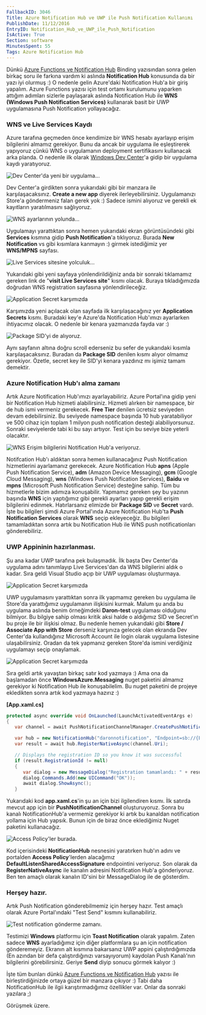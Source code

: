 ```yaml
---
FallbackID: 3046
Title: Azure Notification Hub ve UWP ile Push Notification Kullanımı
PublishDate: 11/12/2016
EntryID: Notification_Hub_ve_UWP_ile_Push_Notification
IsActive: True
Section: software
MinutesSpent: 55
Tags: Azure Notification Hub
---
```

Dünkü [Azure Functions ve Notification Hub](http://daron.yondem.com/software/post/Azure_Functions_ve_TimerTrigger_Kullanimi) Binding yazısından sonra gelen birkaç soru ile farkına vardım ki aslında **Notification Hub** konusunda da bir yazı iyi olurmuş :) O nedenle gelin Azure'daki Notification Hub'a bir giriş yapalım. Azure Functions yazısı için test ortamı kurulumunu yaparken attığım adımları sizlerle paylaşarak aslında Notification Hub ile **WNS (Windows Push Notification Services)** kullanarak basit bir UWP uygulamasına Push Notification yollayacağız.### WNS ve Live Services KaydıAzure tarafına geçmeden önce kendimize bir WNS hesabı ayarlayıp erişim bilgilerini almamız gerekiyor. Bunu da ancak bir uygulama ile eşleştirerek yapıyoruz çünkü WNS o uygulamanın deployment sertifikasını kullanacak arka planda.  O nedenle ilk olarak [Windows Dev Center](https://developer.microsoft.com)'a gidip bir uygulama kaydı yaratıyoruz.![Dev Center'da yeni bir uygulama...](media/Notification_Hub_ve_UWP_ile_Push_Notification/push-0.png)Dev Center'a girdikten sonra yukarıdaki gibi bir manzara ile karşılaşacaksınız. **Create a new app** diyerek ilerleyebilirsiniz. Uygulamanızı Store'a göndermeniz falan gerek yok :) Sadece ismini alıyoruz ve gerekli ek kayıtların yaratılmasını sağlıyoruz. ![WNS ayarlarının yolunda...](media/Notification_Hub_ve_UWP_ile_Push_Notification/push-1.png)Uygulamayı yarattıktan sonra hemen yukarıdaki ekran görüntüsündeki gibi **Services** kısmına gidip **Push Notification**'a tıklıyoruz. Burada **New Notification** vs gibi kısımlara kanmayın :) girmek istediğimiz yer **WNS/MPNS** sayfası. ![Live Services sitesine yolculuk...](media/Notification_Hub_ve_UWP_ile_Push_Notification/push-2.png)Yukarıdaki gibi yeni sayfaya yönlendirildiğiniz anda bir sonraki tıklamamız gereken link de "**visit Live Services site**" kısmı olacak. Buraya tıkladığımızda doğrudan WNS registration sayfasına yönlendirileceğiz.![Application Secret karşımızda](media/Notification_Hub_ve_UWP_ile_Push_Notification/push-3.png)Karşımızda yeni açılacak olan sayfada ilk karşılaşacağınız yer **Application Secrets** kısmı. Buradaki key'e Azure'da Notification Hub'ımızı ayarlarken ihtiyacımız olacak. O nedenle bir kenara yazmanızda fayda var :)![Package SID'yi de alıyoruz.](media/Notification_Hub_ve_UWP_ile_Push_Notification/push-3_2.png)Aynı sayfanın altına doğru scroll ederseniz bu sefer de yukarıdaki kısımla karşılaşacaksınız. Buradan da **Package SID** denilen kısmı alıyor olmamız gerekiyor. Özetle, secret key ile SID'yi kenara yazdınız mı işimiz tamam demektir.### Azure Notification Hub'ı alma zamanıArtık Azure Notification Hub'ımızı ayarlayabiliriz. Azure Portal'ına gidip yeni bir Notification Hub hizmeti alabilirsiniz. Hizmeti alırken bir namespace, bir de hub ismi vermeniz gerekecek. **Free Tier** denilen ücretsiz seviyeden devam edebilirsiniz. Bu seviyede namespace başında 10 hub yaratabiliyor ve 500 cihaz için toplam 1 milyon push notification desteği alabiliyorsunuz. Sonraki seviyelerde tabi ki bu sayı artıyor. Test için bu seviye bize yeterli olacaktır. ![WNS Erişim bilgilerini Notification Hub'a veriyoruz.](media/Notification_Hub_ve_UWP_ile_Push_Notification/push-8.png)Notifcation Hub'ı aldıktan sonra hemen kullanacağınız Push Notification hizmetlerini ayarlamanız gerekecek. Azure Notification Hub **apns** (Apple Push Notification Service), **adm** (Amazon Device Messaging), **gcm** (Google Cloud Messaging), **wns** (Windows Push Notification Services), **Baidu** ve **mpns** (Microsoft Push Notification Service) desteğine sahip. Tüm bu hizmetlerle bizim adımıza konuşabilir. Yapmamız gereken şey bu yazının başında **WNS** için yaptığımız gibi gerekli ayarları yapıp gerekli erişim bilgilerini edinmek. Hatırlarsanız elimizde bir **Package SID** ve **Secret** vardı. İşte bu bilgileri şimdi Azure Portal'ında Azure Notification Hub'ta **Push Notification Services** olarak **WNS** seçip ekleyeceğiz. Bu bilgileri tamamladıktan sonra artık bu Notification Hub ile WNS push notificationları gönderebiliriz.### UWP Appininin hazırlanması.Şu ana kadar UWP tarafına pek bulaşmadık. İlk başta Dev Center'da uygulama adını tanımlayıp Live Services'dan da WNS bilgilerini aldık o kadar. Sıra geldi Visual Studio açıp bir UWP uygulaması oluşturmaya. ![Application Secret karşımızda](media/Notification_Hub_ve_UWP_ile_Push_Notification/push-4.png)UWP uygulamasını yarattıktan sonra ilk yapmamız gereken bu uygulama ile Store'da yarattığımız uygulamanın ilişkisini kurmak. Malum şu anda bu uygulama aslında benim örneğimdeki **Daron-test** uygulaması olduğunu bilmiyor. Bu bilgiye sahip olması kritik aksi halde o aldığımız SID ve Secret'ın bu proje ile bir ilişkisi olmaz. Bu nedenle hemen yukarıdaki gibi **Store / Associate App with Store** derseniz karşınıza gelecek olan ekranda Dev Center'da kullandığınız Microsoft Account ile login olarak uygulama listesine ulaşabilirsiniz. Oradan da tek yapmanız gereken Store'da ismini verdiğiniz uygulamayı seçip onaylamak.![Application Secret karşımızda](media/Notification_Hub_ve_UWP_ile_Push_Notification/push-5.png)Sıra geldi artık yavaştan birkaç satır kod yazmaya :) Ama ona da başlamadan önce **WindowsAzure.Messaging** nuget paketini almamız gerekiyor ki Notification Hub ile konuşabilelim. Bu nuget paketini de projeye ekledikten sonra artık kod yazmaya hazırız :)**[App.xaml.cs]**```cs protected async override void OnLaunched(LaunchActivatedEventArgs e){   var channel = await PushNotificationChannelManager.CreatePushNotificationChannelForApplicationAsync();   var hub = new NotificationHub("daronnotification", "Endpoint=sb://{ENDPOINT}.servicebus.windows.net/;SharedAccessKeyName=DefaultListenSharedAccessSignature;SharedAccessKey={KEY}");   var result = await hub.RegisterNativeAsync(channel.Uri);   // Displays the registration ID so you know it was successful   if (result.RegistrationId != null)   {      var dialog = new MessageDialog("Registration tamamlandı: " + result.RegistrationId);      dialog.Commands.Add(new UICommand("OK"));      await dialog.ShowAsync();   }```Yukarıdaki kod **app.xaml.cs**'in şu an için bizi ilgilendiren kısmı. İlk satırda mevcut app için bir **PushNotificationChannel** oluşturuyoruz. Sonra bu kanalı NotificationHub'a vermemiz gerekiyor ki artık bu kanaldan notification yollama için Hub yapsık. Bunun için de biraz önce eklediğimiz Nuget paketini kullanacağız. ![Access Policy'ler burada.](media/Notification_Hub_ve_UWP_ile_Push_Notification/push-6.png)Kod içerisindeki **NotificationHub** nesnesini yaratırken hub'ın adını ve portalden **Access Policy**'lerden alacağımız **DefaultListenSharedAccessSignature** endpointini veriyoruz. Son olarak da **RegisterNativeAsync** ile kanalın adresini Notification Hub'a gönderiyoruz. Ben ten amaçlı olarak kanalın ID'sini bir MessageDialog ile de gösterdim. ### Herşey hazır.Artık Push Notification gönderebilmemiz için herşey hazır. Test amaçlı olarak Azure Portal'ındaki "Test Send" kısmını kullanabiliriz. ![Test notification gönderme zamanı.](media/Notification_Hub_ve_UWP_ile_Push_Notification/push-7.png)Testimizi **Windows** platformu için **Toast Notification** olarak yapalım. Zaten sadece **WNS** ayarladığımız için diğer platformlara şu an için notification gönderemeyiz. Ekranın alt kısmına bakarsanız UWP appini çalıştırdığımızda (En azından bir defa çalıştırdığınızı varsayıyorum) kaydolan Push Kanalı'nın bilgilerini görebilirsiniz. Geriye **Send** diyip sonucu görmek kalıyor :)İşte tüm bunları dünkü [Azure Functions ve Notification Hub](http://daron.yondem.com/software/post/Azure_Functions_ve_TimerTrigger_Kullanimi)  yazısı ile birleştirdiğinizde ortaya güzel bir manzara çıkıyor :) Tabi daha NotificationHub ile ilgii karıştırmadığımız özellikler var. Onlar da sonraki yazılara ;)Görüşmek üzere.
